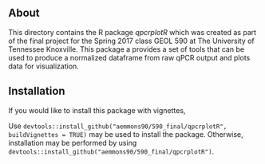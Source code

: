 About
-----

This directory contains the R package *qpcrplotR* which was created as
part of the final project for the Spring 2017 class GEOL 590 at The
University of Tennessee Knoxville. This package a provides a set of
tools that can be used to produce a normalized dataframe from raw qPCR
output and plots data for visualization.

Installation
------------

If you would like to install this package with vignettes,

Use
`devtools::install_github("aemmons90/590_final/qpcrplotR", buildVignettes = TRUE)`
may be used to install the package. Otherwise, installation may be
performed by using
`devtools::install_github("aemmons90/590_final/qpcrplotR")`.
